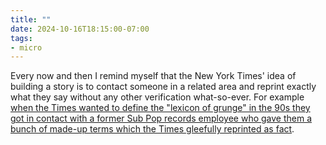 ```yaml
---
title: ""
date: 2024-10-16T18:15:00-07:00
tags:
- micro
---
```

Every now and then I remind myself that the New York Times' idea of building a story is to contact someone in a related area and reprint exactly what they say without any other verification what-so-ever. For example [when the Times wanted to define the "lexicon of grunge" in the 90s they got in contact with a former Sub Pop records employee who gave them a bunch of made-up terms which the Times gleefully reprinted as fact](https://en.wikipedia.org/wiki/Grunge_speak).